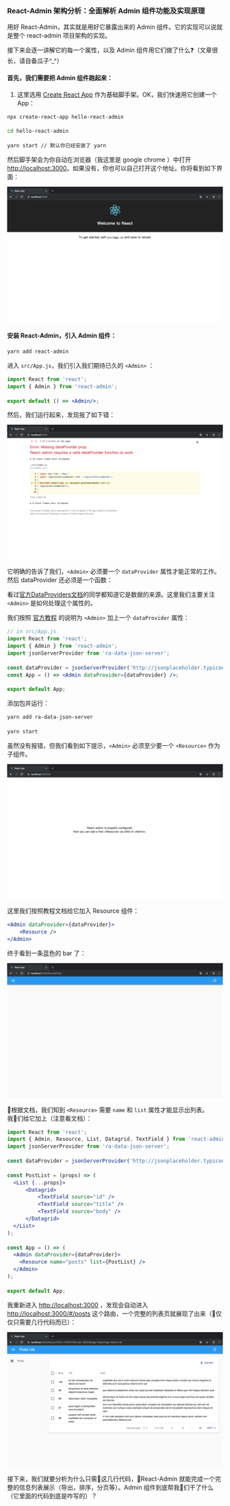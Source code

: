 ### React-Admin 架构分析：全面解析 Admin 组件功能及实现原理

用好 React-Admin，其实就是用好它暴露出来的 Admin 组件。它的实现可以说就是整个 react-admin 项目架构的实现。

接下来会逐一讲解它的每一个属性，以及 Admin 组件用它们做了什么❓（文章很长，请自备瓜子^_^）

#### 首先，我们需要把 Admin 组件跑起来：

1. 这里选用 [Create React App](https://github.com/facebook/create-react-app) 作为基础脚手架。OK，我们快速用它创建一个 App：

```sh
npx create-react-app hello-react-admin

cd hello-react-admin

yarn start // 默认你已经安装了 yarn 
```

然后脚手架会为你自动在浏览器（我这里是 google chrome ）中打开 [http://localhost:3000](http://localhost:3000)。如果没有，你也可以自己打开这个地址。你将看到如下界面：

![](../images/core-admin/1.png)

#### 安装 React-Admin，引入 Admin 组件：

```sh
yarn add react-admin
```

进入 `src/App.js`，我们引入我们期待已久的 `<Admin>` ：

```jsx
import React from 'react';
import { Admin } from 'react-admin';

export default () => <Admin/>;
```

然后，我们运行起来，发现报了如下错：

![](../images/core-admin/2.png)

它明确的告诉了我们，`<Admin>` 必须要一个 `dataProvider` 属性才能正常的工作。然后 dataProvider 还必须是一个函数：

看过[官方DataProviders文档](https://marmelab.com/react-admin/DataProviders.html)的同学都知道它是数据的来源。这里我们主要关注 `<Admin>` 是如何处理这个属性的。

我们按照 [官方教程](https://marmelab.com/react-admin/Tutorial.html) 的说明为 `<Admin>` 加上一个 `dataProvider` 属性：

```jsx
// in src/App.js
import React from 'react';
import { Admin } from 'react-admin';
import jsonServerProvider from 'ra-data-json-server';

const dataProvider = jsonServerProvider('http://jsonplaceholder.typicode.com');
const App = () => <Admin dataProvider={dataProvider} />;

export default App;
```

添加包并运行：

```sh
yarn add ra-data-json-server

yarn start
```

虽然没有报错，但我们看到如下提示，`<Admin>` 必须至少要一个 `<Resource>` 作为子组件。

![](../images/core-admin/3.png)

这里我们按照教程文档给它加入 Resource 组件：

```jsx
<Admin dataProvider={dataProvider}>
    <Resource />
</Admin>
```

终于看到一条蓝色的 bar 了：

![](../images/core-admin/4.png)

根据文档，我们知到 `<Resource>` 需要 `name` 和 `list` 属性才能显示出列表。我们给它加上（注意看文档）：

```jsx
import React from 'react';
import { Admin, Resource, List, Datagrid, TextField } from 'react-admin';
import jsonServerProvider from 'ra-data-json-server';

const dataProvider = jsonServerProvider('http://jsonplaceholder.typicode.com');

const PostList = (props) => (
  <List {...props}>
      <Datagrid>
          <TextField source="id" />
          <TextField source="title" />
          <TextField source="body" />
      </Datagrid>
  </List>
);

const App = () => (
  <Admin dataProvider={dataProvider}>
    <Resource name="posts" list={PostList} />
  </Admin>
);

export default App;
```

我重新进入 [http://localhost:3000](http://localhost:3000) ，发现会自动进入 [http://localhost:3000/#/posts](http://localhost:3000/#/posts) 这个路由，一个完整的列表页就展现了出来（仅仅只需要几行代码而已）：

![](../images/core-admin/5.png)

接下来，我们就要分析为什么只需这几行代码，React-Admin 就能完成一个完整的信息列表展示（导出，排序，分页等）。Admin 组件到底帮我们干了什么（它里面的代码到底是咋写的）？